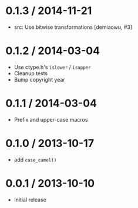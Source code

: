 
0.1.3 / 2014-11-21
==================

  * src: Use bitwise transformations [demiaowu, #3]

0.1.2 / 2014-03-04
==================

 * Use ctype.h's `islower` / `isupper`
 * Cleanup tests
 * Bump copyright year

0.1.1 / 2014-03-04
==================

 * Prefix and upper-case macros

0.1.0 / 2013-10-17
==================

 * add `case_camel()`

0.0.1 / 2013-10-10
==================

 * Initial release
